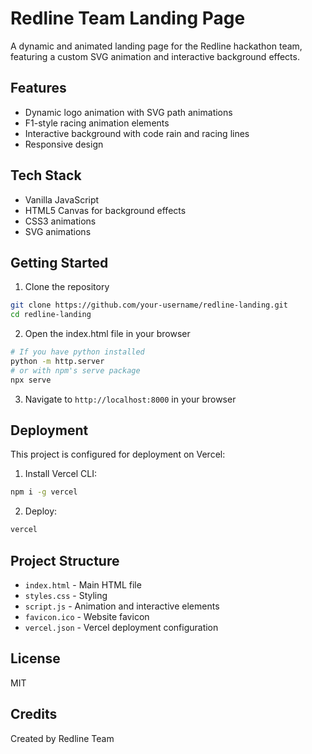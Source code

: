 # Redline Team Landing Page

A dynamic and animated landing page for the Redline hackathon team, featuring a custom SVG animation and interactive background effects.

## Features

- Dynamic logo animation with SVG path animations
- F1-style racing animation elements
- Interactive background with code rain and racing lines
- Responsive design

## Tech Stack

- Vanilla JavaScript
- HTML5 Canvas for background effects
- CSS3 animations
- SVG animations

## Getting Started

1. Clone the repository
```bash
git clone https://github.com/your-username/redline-landing.git
cd redline-landing
```

2. Open the index.html file in your browser
```bash
# If you have python installed
python -m http.server
# or with npm's serve package
npx serve
```

3. Navigate to `http://localhost:8000` in your browser

## Deployment

This project is configured for deployment on Vercel:

1. Install Vercel CLI:
```bash
npm i -g vercel
```

2. Deploy:
```bash
vercel
```

## Project Structure

- `index.html` - Main HTML file
- `styles.css` - Styling
- `script.js` - Animation and interactive elements
- `favicon.ico` - Website favicon
- `vercel.json` - Vercel deployment configuration

## License

MIT

## Credits

Created by Redline Team
